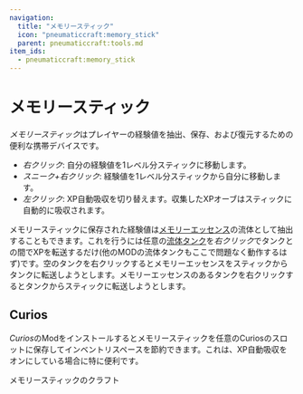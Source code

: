 ```yaml
---
navigation:
  title: "メモリースティック"
  icon: "pneumaticcraft:memory_stick"
  parent: pneumaticcraft:tools.md
item_ids:
  - pneumaticcraft:memory_stick
---
```


# メモリースティック

*メモリースティック*はプレイヤーの経験値を抽出、保存、および復元するための便利な携帯デバイスです。
- *右クリック*: 自分の経験値を1レベル分スティックに移動します。
- *スニーク+右クリック*: 経験値を1レベル分スティックから自分に移動します。
- *左クリック*: XP自動吸収を切り替えます。収集したXPオーブはスティックに自動的に吸収されます。

メモリースティックに保存された経験値は[メモリーエッセンス](../base_concepts/memory_essence.md)の流体として抽出することもできます。これを行うには任意の[流体タンク](../machines/tanks.md)を*右クリック*でタンクとの間でXPを転送するだけ(他のMODの流体タンクもここで問題なく動作するはず)です。空のタンクを右クリックするとメモリーエッセンスをスティックからタンクに転送しようとします。メモリーエッセンスのあるタンクを右クリックするとタンクからスティックに転送しようとします。

## Curios

*Curios*のModをインストールするとメモリースティックを任意のCuriosのスロットに保存してインベントリスペースを節約できます。これは、XP自動吸収をオンにしている場合に特に便利です。

メモリースティックのクラフト

<Recipe id="pneumaticcraft:memory_stick" />

